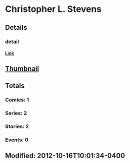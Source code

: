 # Christopher L. Stevens 
## Details
### detail
#### [Link](http://marvel.com/comics/creators/11962/christopher_l_stevens?utm_campaign=apiRef&utm_source=225578a89fc76f3d20fbffda5d17a88d)
## [Thumbnail](http://i.annihil.us/u/prod/marvel/i/mg/b/40/image_not_available.jpg)
## Totals
### Comics: 1
### Series: 2
### Stories: 2
### Events: 0
## Modified: 2012-10-16T10:01:34-0400